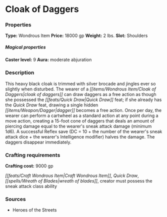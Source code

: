 ﻿---
Title: "Cloak of Daggers"
Type: "Wondrous Item"
Price: "18000 gp"
Weight: "2 lbs."
Slot: "Shoulders"
Caster level: "9"
Aura: "moderate abjuration"
Description: |
  "This heavy black cloak is trimmed with silver brocade and jingles ever so slightly when disturbed. The wearer of a _cloak of daggers_ can draw daggers as a free action as though she possessed the Quick Draw feat; if she already has the Quick Draw feat, drawing a single hidden dagger becomes a free action. Once per day, the wearer can perform a cartwheel as a standard action at any point during a move action, creating a 15-foot cone of daggers that deals an amount of piercing damage equal to the wearer's sneak attack damage (minimum 1d6). A successful Reflex save (DC = 10 + the number of the wearer's sneak attack dice + the wearer's Intelligence modifier) halves the damage. The daggers disappear immediately."
Crafting cost: "9000 gp"
Sources: "['Heroes of the Streets']"
---

# Cloak of Daggers

### Properties

**Type:** Wondrous Item **Price:** 18000 gp **Weight:** 2 lbs. **Slot:** Shoulders

##### Magical properties

**Caster level:** 9 **Aura:** moderate abjuration

### Description

This heavy black cloak is trimmed with silver brocade and jingles ever so slightly when disturbed. The wearer of a _[[items/Wondrous Item/Cloak of Daggers|cloak of daggers]]_ can draw daggers as a free action as though she possessed the _[[feats/Quick Draw|Quick Draw]]_ feat; if she already has the _Quick Draw_ feat, drawing a single hidden _[[items/Weapon/Dagger|dagger]]_ becomes a free action. Once per day, the wearer can perform a cartwheel as a standard action at any point during a move action, creating a 15-foot cone of daggers that deals an amount of piercing damage equal to the wearer's sneak attack damage (minimum 1d6). A successful Reflex save (DC = 10 + the number of the wearer's sneak attack dice + the wearer's Intelligence modifier) halves the damage. The daggers disappear immediately.

### Crafting requirements

**Crafting cost:** 9000 gp

_[[feats/Craft Wondrous Item|Craft Wondrous Item]]_, _Quick Draw_, _[[spells/Wreath of Blades|wreath of blades]]_, creator must possess the sneak attack class ability

### Sources

* Heroes of the Streets